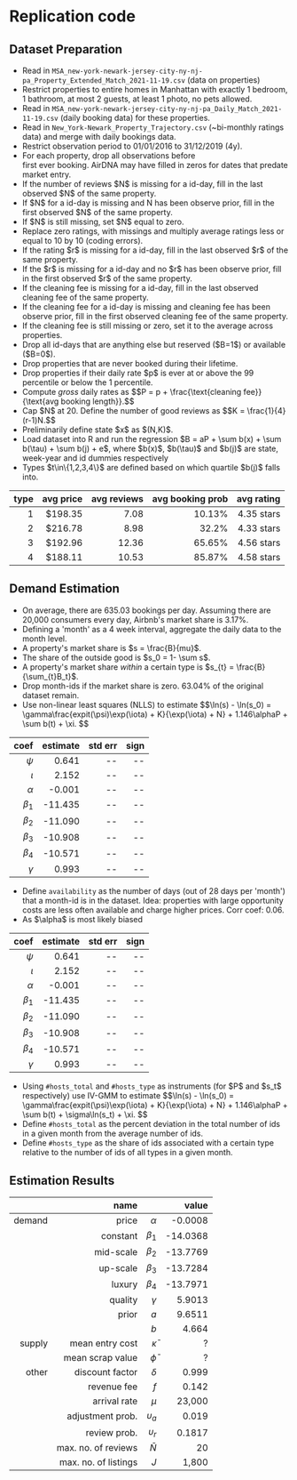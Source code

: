# Replication code

## Dataset Preparation

<ul>
  <li>Read in <code>MSA_new-york-newark-jersey-city-ny-nj-pa_Property_Extended_Match_2021-11-19.csv</code> (data on properties) </li>
  <li>Restrict properties to entire homes in Manhattan with exactly 1 bedroom, 1 bathroom, at most 2 guests, at least 1 photo, no pets allowed.</li>
  <li>Read in <code>MSA_new-york-newark-jersey-city-ny-nj-pa_Daily_Match_2021-11-19.csv</code> (daily booking data) for these properties. </li>
  <li>Read in <code>New_York-Newark_Property_Trajectory.csv</code> (~bi-monthly ratings data) and merge with daily bookings data. </li>
  <li>Restrict observation period to 01/01/2016 to 31/12/2019 (4y).</li>
  <li>For each property, drop all observations <l>before</li> first ever booking. AirDNA may have filled in zeros for dates that predate market entry.</li>
  <li>If the number of reviews $N$ is missing for a id-day, fill in the last observed $N$ of the same property.</li>
  <li>If $N$ for a id-day is missing and N has been observe prior, fill in the first observed $N$ of the same property.</li>
  <li>If $N$ is still missing, set $N$ equal to zero.</li>
  <li>Replace zero ratings, with missings and multiply average ratings less or equal to 10 by 10 (coding errors).</li>
  <li>If the rating $r$ is missing for a id-day, fill in the last observed $r$ of the same property.</li>
  <li>If the $r$ is missing for a id-day and no $r$ has been observe prior, fill in the first observed $r$ of the same property.</li>
  <li>If the cleaning fee is missing for a id-day, fill in the last observed cleaning fee of the same property.</li>
  <li>If the cleaning fee for a id-day is missing and cleaning fee has been observe prior, fill in the first observed cleaning fee of the same property.</li>
  <li>If the cleaning fee is still missing or zero, set it to the average across properties.</li>
  <li>Drop all id-days that are anything else but reserved ($B=1$) or available ($B=0$).</li> 
  <li>Drop properties that are never booked during their lifetime.</li>
  <li>Drop properties if their daily rate $p$ is ever at or above the 99 percentile or below the 1 percentile.</li>
  <li>Compute <i>gross</i> daily rates as $$P = p + \frac{\text{cleaning fee}}{\text{avg booking length}}.$$</li>
  <li>Cap $N$ at 20. Define the number of good reviews as $$K = \frac{1}{4}(r-1)N.$$</li>
  <li>Preliminarily define state $x$ as $(N,K)$.</li>
  <li>Load dataset into R and run the regression $B = aP + \sum b(x) + \sum b(\tau) + \sum b(j) + e$, where $b(x)$, $b(\tau)$ and $b(j)$ are state, week-year and id dummies respectively </li>
  <li> Types $t\in\{1,2,3,4\}$ are defined based on which quartile $b(j)$ falls into. </li>
</ul>

| type | avg price | avg reviews | avg booking prob | avg rating |
| ---: | ---: | ---------: | ------: | ------: |
| 1 | \$198.35 | 7.08 | 10.13% | 4.35 stars |
| 2 | \$216.78 | 8.98 | 32.2% | 4.33 stars |
| 3 | \$192.96 | 12.36 | 65.65% | 4.56 stars |
| 4 | \$188.11 | 10.53 | 85.87% | 4.58 stars |

## Demand Estimation

<ul>
  <li> On average, there are 635.03 bookings per day. Assuming there are 20,000 consumers every day, Airbnb's market share is 3.17%.  </li>
  <li> Defining a 'month' as a 4 week interval, aggregate the daily data to the month level. </li>
  <li> A property's market share is $s = \frac{B}{mu}$. </li>
  <li> The share of the outside good is $s_0 = 1- \sum s$. </li>
  <li> A property's market share <i>within</i> a certain type is $s_{t} = \frac{B}{\sum_{t}B_t}$. </li>
  <li> Drop month-ids if the market share is zero. 63.04% of the original dataset remain. </li>
  <li> Use non-linear least squares (NLLS) to estimate $$\ln(s) - \ln(s_0) = \gamma\frac{expit(\psi)\exp(\iota) + K}{\exp(\iota) + N} + 1.146\alphaP + \sum b(t) + \xi. $$ </li>
</ul>

| coef | estimate | std err | sign |
| ---: | ---: | ---------: | ------: |
| $\psi$ | 0.641 | -- | -- |
| $\iota$ | 2.152 | -- | -- |
| $\alpha$ | -0.001 | -- | -- |
| $\beta_1$ | -11.435 | -- | -- |
| $\beta_2$ | -11.090 | -- | -- |
| $\beta_3$ | -10.908 | -- | -- |
| $\beta_4$ | -10.571 | -- | -- |
| $\gamma$ | 0.993 | -- | -- |

<ul>
  <li> Define <code>availability</code> as the number of days (out of 28 days per 'month') that a month-id is in the dataset. Idea: properties with large opportunity costs are less often available and charge higher prices. Corr coef: 0.06. </li>
  <li> As $\alpha$ is most likely biased </li>
</ul>

| coef | estimate | std err | sign |
| ---: | ---: | ---------: | ------: |
| $\psi$ | 0.641 | -- | -- | 2.183| -- | -- |
| $\iota$ | 2.152 | -- | -- | 2.051| -- | -- |
| $\alpha$ | -0.001 | -- | -- | -0.033| -- | -- |
| $\beta_1$ | -11.435 | -- | -- | -13.614| -- | -- |
| $\beta_2$ | -11.090 | -- | -- | -12.809| -- | -- |
| $\beta_3$ | -10.908 | -- | -- | -13.019| -- | -- |
| $\beta_4$ | -10.571 | -- | -- | -12.905| -- | -- |
| $\gamma$ | 0.993 | -- | -- | 10.967| -- | -- |

<ul>
  <li> Using <code>#hosts_total</code> and <code>#hosts_type</code> as instruments (for $P$ and $s_t$ respectively) use IV-GMM to estimate $$\ln(s) - \ln(s_0) = \gamma\frac{expit(\psi)\exp(\iota) + K}{\exp(\iota) + N} + 1.146\alphaP + \sum b(t) + \sigma\ln(s_t) + \xi. $$ </li>
  <li> Define <code>#hosts_total</code> as the percent deviation in the total number of ids in a given month from the average number of ids. </li>
  <li> Define <code>#hosts_type</code> as the share of ids associated with a certain type relative to the number of ids of all types in a given month. </li>
</ul>

## Estimation Results

|  | name |            |  value |
| ---: | ---: | ---------: | ------: |
| demand | price | $\alpha$ | -0.0008 |
|| constant | $\beta_1$ | -14.0368 |
|| mid-scale | $\beta_2$ | -13.7769 |
|| up-scale | $\beta_3$ | -13.7284 |
|| luxury | $\beta_4$ | -13.7971 |
|| quality | $\gamma$ | 5.9013 |
|| prior | $a$ | 9.6511 |
||  | $b$ | 4.664 |
| supply | mean entry cost | $\bar \kappa$ | ? |
|| mean scrap value | $\bar \phi$ | ? |
| other | discount factor | $\delta$ | 0.999 |
|  | revenue fee | $f$ | 0.142 |
|  | arrival rate | $\mu$ | 23,000 |
|  | adjustment prob. | $\upsilon_a$ | 0.019 |
|  | review prob. | $\upsilon_r$ | 0.1817 |
|  | max. no. of reviews | $\bar N$ | 20 |
|  | max. no. of listings | $J$ | 1,800 |
